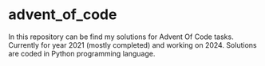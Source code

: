 ﻿# advent_of_code
 In this repository can be find my solutions for Advent Of Code tasks. Currently for year 2021 (mostly completed) and working on 2024. Solutions are coded in Python programming language.
